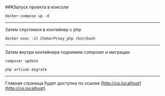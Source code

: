 ###Запуск проекта в консоли
````shell
docker-compose up -d
````
---
Затем спустимся в контейнер с php

````shell
docker exec -it ChekerProxy_php /bin/bash
````
---
Затем внутри контейнера поднимем composer и миграции

````shell
composer update
````
````shell
php artisan migrate
````
---
Главная страница будет доступна по ссылке [http://cp.localhost](http://cp.localhost)

